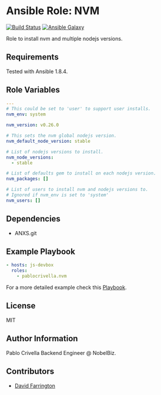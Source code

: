 # Ansible Role: NVM

[![Build
Status](http://img.shields.io/travis/pablocrivella/ansible-role-nvm.svg?style=flat)](http://travis-ci.org/pablocrivella/ansible-role-nvm)
[![Ansible
Galaxy](http://img.shields.io/badge/galaxy-pablocrivella.nvm-660198.svg?style=flat)](https://galaxy.ansible.com/list#/roles/3745)

Role to install nvm and multiple nodejs versions.

## Requirements

Tested with Ansible 1.8.4.

## Role Variables

```yaml
---
# This could be set to 'user' to support user installs.
nvm_env: system

nvm_version: v0.26.0

# This sets the nvm global nodejs version.
nvm_default_node_version: stable

# List of nodejs versions to install.
nvm_node_versions:
  - stable

# List of defaults gem to install on each nodejs version.
nvm_packages: []

# List of users to install nvm and nodejs versions to.
# Ignored if nvm_env is set to 'system'
nvm_users: []
```

## Dependencies

- ANXS.git

## Example Playbook

```yaml
- hosts: js-devbox
  roles:
    - pablocrivella.nvm
```

For a more detailed example check this [Playbook](https://github.com/pablocrivella/apps-forge/blob/master/provisioning/js.yml).

## License

MIT

## Author Information

Pablo Crivella Backend Engineer @ NobelBiz.

## Contributors

- [David Farrington](https://github.com/farridav)
